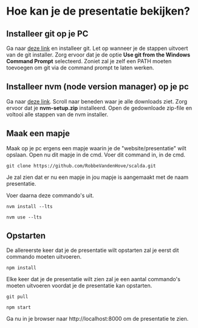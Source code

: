 # Hoe kan je de presentatie bekijken?

## Installeer git op je PC

Ga naar <a href="https://git-scm.com/download/win">deze link</a> en installeer git. Let op wanneer je de stappen uitvoert van de git installer. Zorg ervoor dat je de optie <b>Use git from the Windows Command Prompt</b> selecteerd. Zoniet zal je zelf een PATH moeten toevoegen om git via de command prompt te laten werken.

## Installeer nvm (node version manager) op je pc

Ga naar <a href="https://github.com/coreybutler/nvm-windows/releases">deze link</a>. Scroll naar beneden waar je alle downloads ziet. Zorg ervoor dat je <b>nvm-setup.zip</b> installeerd. Open de gedownloade zip-file en voltooi alle stappen van de nvm installer.

## Maak een mapje

Maak op je pc ergens een mapje waarin je de "website/presentatie" wilt opslaan. Open nu dit mapje in de cmd. Voer dit command in, in de cmd.

```
git clone https://github.com/RobbeVandenHove/scalda.git
```

Je zal zien dat er nu een mapje in jou mapje is aangemaakt met de naam presentatie.

Voer daarna deze commando's uit.

```
nvm install --lts
```

```
nvm use --lts
```

## Opstarten

De allereerste keer dat je de presentatie wilt opstarten zal je eerst dit commando moeten uitvoeren.

```
npm install
```

Elke keer dat je de presentatie wilt zien zal je een aantal commando's moeten uitvoeren voordat je de presentatie kan opstarten.

```
git pull
```

```
npm start
```

Ga nu in je browser naar http://localhost:8000 om de presentatie te zien.
